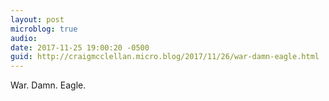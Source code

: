 ```yaml
---
layout: post
microblog: true
audio: 
date: 2017-11-25 19:00:20 -0500
guid: http://craigmcclellan.micro.blog/2017/11/26/war-damn-eagle.html
---
```

War. Damn. Eagle.
